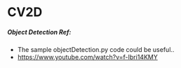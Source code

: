 # CV2D










##### Object Detection Ref:
- The sample objectDetection.py code could be useful..
- https://www.youtube.com/watch?v=f-Ibri14KMY